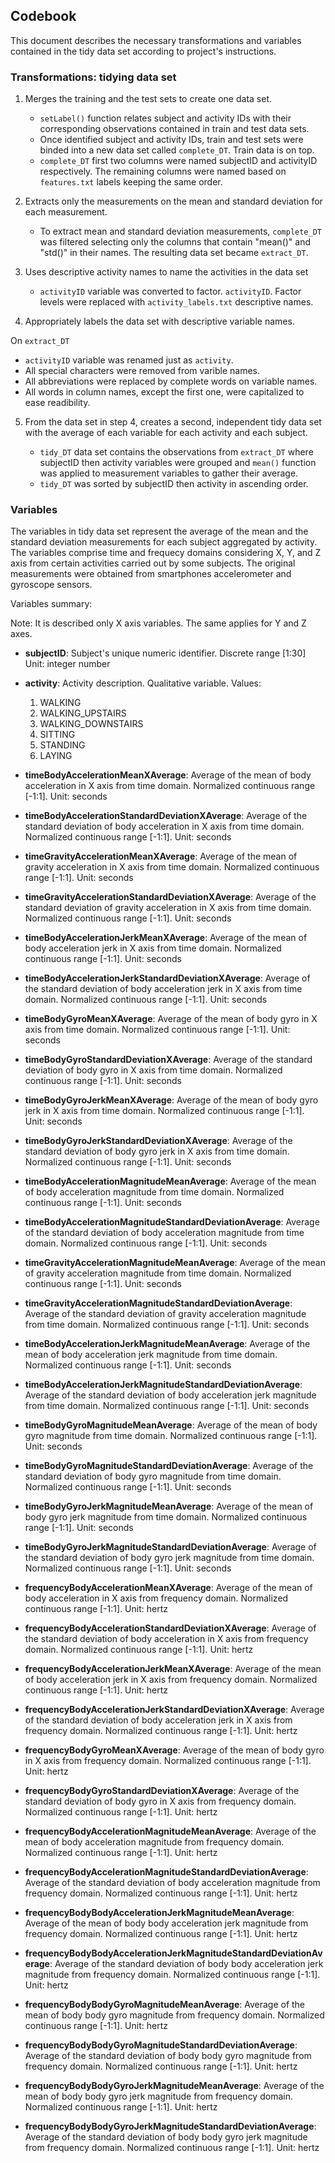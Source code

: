 ## Codebook

This document describes the necessary transformations and variables contained in the 
tidy data set according to project's instructions.

### Transformations: tidying data set

1. Merges the training and the test sets to create one data set.

   * `setLabel()` function relates subject and activity IDs with their corresponding 
      observations contained in train and test data sets.
   * Once identified subject and activity IDs, train and test sets were binded into a 
     new data set called `complete_DT`. Train data is on top.
   * `complete_DT` first two columns were named subjectID and activityID respectively. 
     The remaining columns were named based on `features.txt` labels keeping the same order.
 
2. Extracts only the measurements on the mean and standard deviation for each measurement. 

   *  To extract mean and standard deviation measurements, `complete_DT` was filtered selecting 
   only the columns that contain "mean()" and "std()" in their names. The resulting 
   data set became `extract_DT`.
   
3. Uses descriptive activity names to name the activities in the data set

   *  `activityID` variable was converted to factor. `activityID`. Factor levels
      were replaced with `activity_labels.txt` descriptive names. 
   
4. Appropriately labels the data set with descriptive variable names. 
  
  On `extract_DT`
  
   * `activityID` variable was renamed just as `activity`.
   * All special characters were removed from varible names.
   * All abbreviations were replaced by complete words on variable names.
   * All words in column names, except the first one, were capitalized to ease 
   readibility.

5. From the data set in step 4, creates a second, independent tidy data set 
   with the average of each variable for each activity and each subject. 
   
   *  `tidy_DT` data set contains the observations from `extract_DT` where subjectID then
      activity variables were grouped and `mean()` function was applied to measurement 
	  variables to gather their average.
   *  `tidy_DT` was sorted by subjectID then activity in ascending order.

### Variables

The variables in tidy data set represent the average of the mean and the standard deviation 
measurements for each subject aggregated by activity. The variables comprise time 
and frequecy domains considering X, Y, and Z axis from certain activities carried out 
by some subjects. The original measurements were obtained from smartphones 
accelerometer and gyroscope sensors.

Variables summary:

Note: It is described only X axis variables. The same applies for Y and Z axes.

* **subjectID**:
  Subject's unique numeric identifier. Discrete range [1:30]
  Unit: integer number
 
* **activity**:
  Activity description.
  Qualitative variable.
  Values:
  1. WALKING
  2. WALKING_UPSTAIRS
  3. WALKING_DOWNSTAIRS
  4. SITTING
  5. STANDING
  6. LAYING
    
* **timeBodyAccelerationMeanXAverage**: 
  Average of the mean of body acceleration in X axis from time domain. Normalized continuous 
  range [-1:1]. 
  Unit: seconds
  
* **timeBodyAccelerationStandardDeviationXAverage**:
  Average of the standard deviation of body acceleration in X axis from time domain. 
  Normalized continuous range [-1:1].
  Unit: seconds
  
* **timeGravityAccelerationMeanXAverage**: 
  Average of the mean of gravity acceleration in X axis from time domain. 
  Normalized continuous range [-1:1].
  Unit: seconds
  
* **timeGravityAccelerationStandardDeviationXAverage**:
  Average of the standard deviation of gravity acceleration in X axis from time domain.
  Normalized continuous range [-1:1].
  Unit: seconds
  
* **timeBodyAccelerationJerkMeanXAverage**:
  Average of the mean of body acceleration jerk in X axis from time domain.
  Normalized continuous range [-1:1].
  Unit: seconds
  
* **timeBodyAccelerationJerkStandardDeviationXAverage**:
  Average of the standard deviation of body acceleration jerk in X axis from time domain.
  Normalized continuous range [-1:1].
  Unit: seconds
  
* **timeBodyGyroMeanXAverage**:
  Average of the mean of body gyro in X axis from time domain.
  Normalized continuous range [-1:1].
  Unit: seconds
  
* **timeBodyGyroStandardDeviationXAverage**:
  Average of the standard deviation of body gyro in X axis from time domain.
  Normalized continuous range [-1:1].
  Unit: seconds

* **timeBodyGyroJerkMeanXAverage**:
  Average of the mean of body gyro jerk in X axis from time domain.
  Normalized continuous range [-1:1].
  Unit: seconds
  
* **timeBodyGyroJerkStandardDeviationXAverage**:
  Average of the standard deviation of body gyro jerk in X axis from time domain.
  Normalized continuous range [-1:1].
  Unit: seconds
  
* **timeBodyAccelerationMagnitudeMeanAverage**:
  Average of the mean of body acceleration magnitude from time domain.
  Normalized continuous range [-1:1].
  Unit: seconds
  
* **timeBodyAccelerationMagnitudeStandardDeviationAverage**:
  Average of the standard deviation of body acceleration magnitude from time domain.
  Normalized continuous range [-1:1].
  Unit: seconds
  
* **timeGravityAccelerationMagnitudeMeanAverage**:
  Average of the mean of gravity acceleration magnitude from time domain.
  Normalized continuous range [-1:1].
  Unit: seconds
  
* **timeGravityAccelerationMagnitudeStandardDeviationAverage**:
  Average of the standard deviation of gravity acceleration magnitude from time domain.
  Normalized continuous range [-1:1].
  Unit: seconds
  
* **timeBodyAccelerationJerkMagnitudeMeanAverage**:
  Average of the mean of body acceleration jerk magnitude from time domain.
  Normalized continuous range [-1:1].
  Unit: seconds
  
* **timeBodyAccelerationJerkMagnitudeStandardDeviationAverage**:
  Average of the standard deviation of body acceleration jerk magnitude from time domain.
  Normalized continuous range [-1:1].
  Unit: seconds
  
* **timeBodyGyroMagnitudeMeanAverage**:
  Average of the mean of body gyro magnitude from time domain.
  Normalized continuous range [-1:1].
  Unit: seconds
  
* **timeBodyGyroMagnitudeStandardDeviationAverage**:
  Average of the standard deviation of body gyro magnitude from time domain.
  Normalized continuous range [-1:1].
  Unit: seconds
  
* **timeBodyGyroJerkMagnitudeMeanAverage**:
  Average of the mean of body gyro jerk magnitude from time domain.
  Normalized continuous range [-1:1].
  Unit: seconds
  
* **timeBodyGyroJerkMagnitudeStandardDeviationAverage**:
  Average of the standard deviation of body gyro jerk magnitude from time domain.
  Normalized continuous range [-1:1].
  Unit: seconds
  
* **frequencyBodyAccelerationMeanXAverage**:
  Average of the mean of body acceleration in X axis from frequency domain.
  Normalized continuous range [-1:1].
  Unit: hertz
 
* **frequencyBodyAccelerationStandardDeviationXAverage**:
  Average of the standard deviation of body acceleration in X axis from frequency domain.
  Normalized continuous range [-1:1].
  Unit: hertz
 
* **frequencyBodyAccelerationJerkMeanXAverage**:
  Average of the mean of body acceleration jerk in X axis from frequency domain.
  Normalized continuous range [-1:1].
  Unit: hertz

* **frequencyBodyAccelerationJerkStandardDeviationXAverage**:
  Average of the standard deviation of body acceleration jerk in X axis from frequency domain.
  Normalized continuous range [-1:1].
  Unit: hertz

* **frequencyBodyGyroMeanXAverage**:
  Average of the mean of body gyro in X axis from frequency domain.
  Normalized continuous range [-1:1].
  Unit: hertz

* **frequencyBodyGyroStandardDeviationXAverage**:
  Average of the standard deviation of body gyro in X axis from frequency domain.
  Normalized continuous range [-1:1].
  Unit: hertz
 
* **frequencyBodyAccelerationMagnitudeMeanAverage**:
  Average of the mean of body acceleration magnitude from frequency domain.
  Normalized continuous range [-1:1].
  Unit: hertz
 
* **frequencyBodyAccelerationMagnitudeStandardDeviationAverage**:
  Average of the standard deviation of body acceleration magnitude from frequency domain.
  Normalized continuous range [-1:1].
  Unit: hertz
 
* **frequencyBodyBodyAccelerationJerkMagnitudeMeanAverage**:
  Average of the mean of body body acceleration jerk magnitude from frequency domain.
  Normalized continuous range [-1:1].
  Unit: hertz
 
* **frequencyBodyBodyAccelerationJerkMagnitudeStandardDeviationAverage**:
  Average of the standard deviation of body body acceleration jerk magnitude from frequency domain.
  Normalized continuous range [-1:1].
  Unit: hertz
 
* **frequencyBodyBodyGyroMagnitudeMeanAverage**:
  Average of the mean of body body gyro magnitude from frequency domain.
  Normalized continuous range [-1:1].
  Unit: hertz
 
* **frequencyBodyBodyGyroMagnitudeStandardDeviationAverage**:
  Average of the standard deviation of body body gyro magnitude from frequency domain.
  Normalized continuous range [-1:1].
  Unit: hertz
 
* **frequencyBodyBodyGyroJerkMagnitudeMeanAverage**:
  Average of the mean of body body gyro jerk magnitude from frequency domain.
  Normalized continuous range [-1:1].
  Unit: hertz
  
* **frequencyBodyBodyGyroJerkMagnitudeStandardDeviationAverage**:
  Average of the standard deviation of body body gyro jerk magnitude from frequency domain.
  Normalized continuous range [-1:1].
  Unit: hertz